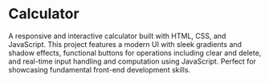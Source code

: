 # Calculator
A responsive and interactive calculator built with HTML, CSS, and JavaScript. This project features a modern UI with sleek gradients and shadow effects, functional buttons for operations including clear and delete, and real-time input handling and computation using JavaScript. Perfect for showcasing fundamental front-end development skills.
